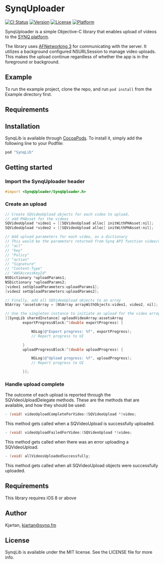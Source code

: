 # SynqUploader

[![CI Status](http://img.shields.io/travis/Kjartan/SynqUploader.svg?style=flat)](https://travis-ci.org/Kjartan/SynqUploader)
[![Version](https://img.shields.io/cocoapods/v/SynqUploader.svg?style=flat)](http://cocoapods.org/pods/SynqUploader)
[![License](https://img.shields.io/cocoapods/l/SynqUploader.svg?style=flat)](http://cocoapods.org/pods/SynqUploader)
[![Platform](https://img.shields.io/cocoapods/p/SynqUploader.svg?style=flat)](http://cocoapods.org/pods/SynqUploader)

SynqUploader is a simple Objective-C library that enables upload of videos to the [SYNQ platform](https://www.synq.fm).

The library uses [AFNetworking 3](https://github.com/AFNetworking/AFNetworking) for communicating with the server. It utilizes a background configured NSURLSession to manage video uploads. This makes the upload continue regardless of whether the app is in the foreground or background.

## Example

To run the example project, clone the repo, and run `pod install` from the Example directory first.

## Requirements

## Installation

SynqLib is available through [CocoaPods](http://cocoapods.org). To install
it, simply add the following line to your Podfile:

```ruby
pod "SynqLib"
```

## Getting started

### Import the SynqUploader header

```objective-c
#import <SynqUploader/SynqUploader.h>
```

### Create an upload

```objective-c
// Create SQVideoUpload objects for each video to upload,
// add PHAsset for the videos
SQVideoUpload *video1 = [[SQVideoUpload alloc] initWithPHAsset:nil];
SQVideoUpload *video2 = [[SQVideoUpload alloc] initWithPHAsset:nil];

// Add upload parameters for each video, as a dictionary
// This would be the parameters returned from Synq API function video/upload, and must contain the following keys:
// "acl"
// "key"
// "Policy"
// "action"
// "Signature"
// "Content-Type"
// "AWSAccessKeyId"
NSDictionary *uploadParams1;
NSDictionary *uploadParams2;
[video1 setUploadParameters:uploadParams1];
[video2 setUploadParameters:uploadParams2];

// Finally, add all SQVideoUpload objects to an array
NSArray *assetsArray = [NSArray arrayWithObjects:video1, video2, nil];

// Use the singleton instance to initiate an upload for the video array
[[SynqLib sharedInstance] uploadVideoArray:assetsArray
        exportProgressBlock:^(double exportProgress) {

            NSLog(@"Export progress: %f", exportProgress);
            // Report progress to UI

        }
        uploadProgressBlock:^(double uploadProgress) {

            NSLog(@"Upload progress: %f", uploadProgress);
            // Report progress to UI

        }];
```

### Handle upload complete

The outcome of each upload is reported through the SQVideoUploadDelegate methods. These are the methods that are available, and how they should be used:

```objective-c
- (void) videoUploadCompleteForVideo:(SQVideoUpload *)video;
```
This method gets called when a SQVideoUpload is successfully uploaded.

```objective-c
- (void) videoUploadFailedForVideo:(SQVideoUpload *)video;
```
This method gets called when there was an error uploading a SQVideoUpload.

```objective-c
- (void) allVideosUploadedSuccessfully;
```
This method gets called when all SQVideoUpload objects were successfully uploaded.



## Requirements

This library requires iOS 8 or above

## Author

Kjartan, kjartan@synq.fm

## License

SynqLib is available under the MIT license. See the LICENSE file for more info.
